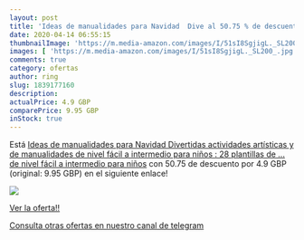 ```yaml
---
layout: post
title: 'Ideas de manualidades para Navidad  Dive al 50.75 % de descuento'
date: 2020-04-14 06:55:15
thumbnailImage: 'https://m.media-amazon.com/images/I/51sI8SgjigL._SL200_.jpg'
images: [ 'https://m.media-amazon.com/images/I/51sI8SgjigL._SL200_.jpg' ]
comments: true
category: ofertas
author: ring
slug: 1839177160
description:
actualPrice: 4.9 GBP
comparePrice: 9.95 GBP
inStock: true
---
```


Está [Ideas de manualidades para Navidad  Divertidas actividades artísticas y de manualidades de nivel fácil a intermedio para niños : 28 plantillas de ... de nivel fácil a intermedio para niños](https://www.amazon.com/dp/1839177160/?tag=redken08-20) con 50.75 de descuento por 4.9 GBP (original: 9.95 GBP) en el siguiente enlace!

[![](https://m.media-amazon.com/images/I/51sI8SgjigL._SL200_.jpg)](https://www.amazon.com/dp/1839177160/?tag=redken08-20)

[Ver la oferta!!](https://www.amazon.com/dp/1839177160/?tag=redken08-20)

[Consulta otras ofertas en nuestro canal de telegram](https://t.me/s/ofertas25)
